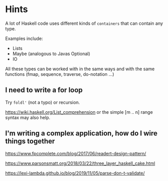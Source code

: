 # Hints

A lot of Haskell code uses different kinds of `containers` that can contain any type.

Examples include:
- Lists
- Maybe (analogous to Javas Optional)
- IO

All these types can be worked with in the same ways
and with the same functions (fmap, sequence, traverse, do-notation ...)

## I need to write a for loop

Try `foldl'` (not a typo) or recursion.

https://wiki.haskell.org/List_comprehension or the simple [m .. n] range syntax may also help.

## I'm writing a complex application, how do I wire things together

https://www.fpcomplete.com/blog/2017/06/readert-design-pattern/

https://www.parsonsmatt.org/2018/03/22/three_layer_haskell_cake.html

https://lexi-lambda.github.io/blog/2019/11/05/parse-don-t-validate/